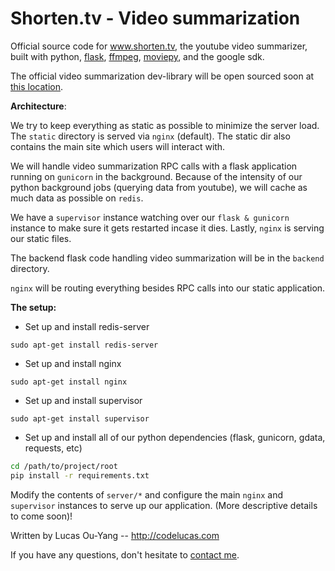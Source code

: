 Shorten.tv - Video summarization
================================

Official source code for www.shorten.tv, the youtube video summarizer, built with 
python, [flask](https://github.com/mitsuhiko/flask), [ffmpeg](http://www.ffmpeg.org/), 
[moviepy](https://github.com/Zulko/moviepy), and the google sdk.

The official video summarization dev-library will be open sourced soon at
[this location](https://github.com/codelucas/vsummarize).

**Architecture**:

We try to keep everything as static as possible to minimize the server load.
The `static` directory is served via `nginx` (default). The static dir  also contains 
the main site which users will interact with.

We will handle video summarization RPC calls with a flask application running 
on `gunicorn` in the background. Because of the intensity of our python background
jobs (querying data from youtube), we will cache as much data as possible on `redis`.

We have a `supervisor` instance watching over our `flask & gunicorn` instance to make sure
it gets restarted incase it dies. Lastly, `nginx` is serving our static files.

The backend flask code handling video summarization will be in the `backend` directory.

`nginx` will be routing everything besides RPC calls into our static application.

**The setup:**

- Set up and install redis-server

`sudo apt-get install redis-server`

- Set up and install nginx

`sudo apt-get install nginx`

- Set up and install supervisor

`sudo apt-get install supervisor`

- Set up and install all of our python dependencies (flask, gunicorn, gdata, requests, etc)

```bash
cd /path/to/project/root
pip install -r requirements.txt
```

Modify the contents of `server/*` and configure the main `nginx` and 
`supervisor` instances to serve up our application. (More descriptive
details to come soon)!

Written by Lucas Ou-Yang -- http://codelucas.com

If you have any questions, don't hesitate to [contact me](http://codelucas.com).

